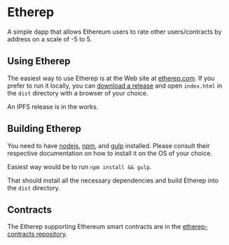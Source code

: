 # Etherep
A simple dapp that allows Ethereum users to rate other users/contracts by address on a scale of -5 to 5.

## Using Etherep

The easiest way to use Etherep is at the Web site at [etherep.com](https://www.etherep.com).  If you prefer to run it locally, you can [download a release](https://github.com/mikeshultz/etherep/releases) and open `index.html` in the `dist` directory with a browser of your choice.

An IPFS release is in the works.

## Building Etherep

You need to have [nodejs](https://nodejs.org), [npm](https://npmjs.com), and [gulp](http://gulpjs.com) installed.  Please consult their respective documentation on how to install it on the OS of your choice.

Easiest way would be to run `npm install && gulp`.  

That should install all the necessary dependencies and build Etherep into the `dist` directory.

## Contracts

The Etherep supporting Ethereum smart contracts are in the [etherep-contracts repository](https://github.com/mikeshultz/etherep-contracts).